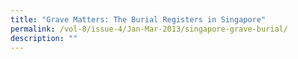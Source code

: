 ```yaml
---
title: "Grave Matters: The Burial Registers in Singapore"
permalink: /vol-8/issue-4/Jan-Mar-2013/singapore-grave-burial/
description: ""
---
```

